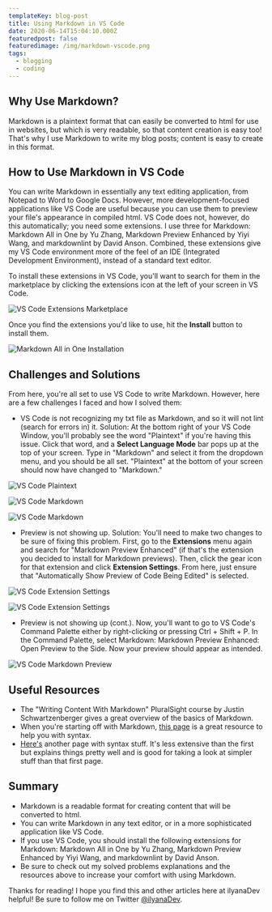 ```yaml
---
templateKey: blog-post
title: Using Markdown in VS Code
date: 2020-06-14T15:04:10.000Z
featuredpost: false
featuredimage: /img/markdown-vscode.png
tags:
  - blogging
  - coding
---
```


Why Use Markdown?
--

Markdown is a plaintext format that can easily be converted to html for use in websites, but which is very readable, so that content creation is easy too! That's why I use Markdown to write my blog posts; content is easy to create in this format.

How to Use Markdown in VS Code
--

You can write Markdown in essentially any text editing application, from Notepad to Word to Google Docs. However, more development-focused applications like VS Code are useful because you can use them to preview your file's appearance in compiled html. VS Code does not, however, do this automatically; you need some extensions. I use three for Markdown: Markdown All in One by Yu Zhang, Markdown Preview Enhanced by Yiyi Wang, and markdownlint by David Anson. Combined, these extensions give my VS Code environment more of the feel of an IDE (Integrated Development Environment), instead of a standard text editor.

To install these extensions in VS Code, you'll want to search for them in the marketplace by clicking the extensions icon at the left of your screen in VS Code.

![VS Code Extensions Marketplace](/img/vscode-extensions-marketplace.png "VS Code Extensions Marketplace")

Once you find the extensions you'd like to use, hit the **Install** button to install them.

![Markdown All in One Installation](/img/markdown-allinone-extension.png "Markdown All in One Installation")

Challenges and Solutions
-

From here, you're all set to use VS Code to write Markdown. However, here are a few challenges I faced and how I solved them:

* VS Code is not recognizing my txt file as Markdown, and so it will not lint (search for errors in) it. Solution: At the bottom right of your VS Code Window, you'll probably see the word "Plaintext" if you're having this issue. Click that word, and a **Select Language Mode** bar pops up at the top of your screen. Type in "Markdown" and select it from the dropdown menu, and you should be all set. "Plaintext" at the bottom of your screen should now have changed to "Markdown."

![VS Code Plaintext](/img/vscode-plaintext.png "VS Code Plaintext")

![VS Code Markdown](/img/vscode-selectmarkdown.png "VS Code Markdown")

![VS Code Markdown](/img/vscode-markdown.png "VS Code Markdown")

* Preview is not showing up. Solution: You'll need to make two changes to be sure of fixing this problem. First, go to the **Extensions** menu again and search for "Markdown Preview Enhanced" (if that's the extension you decided to install for Markdown previews). Then, click the gear icon for that extension and click **Extension Settings**. From here, just ensure that "Automatically Show Preview of Code Being Edited" is selected.

![VS Code Extension Settings](/img/vscode-extension-settings.png "VS Code Extension Settings")

![VS Code Extension Settings](/img/vscode-extension-autopreview.png "VS Code Extension Settings")

* Preview is not showing up (cont.). Now, you'll want to go to VS Code's Command Palette either by right-clicking or pressing Ctrl + Shift + P. In the Command Palette, select Markdown: Markdown Preview Enhanced: Open Preview to the Side. Now your preview should appear as intended.

![VS Code Markdown Preview](/img/vscode-markdown-preview.png "VS Code Markdown Preview")

Useful Resources
--

* The "Writing Content With Markdown" PluralSight course by Justin Schwartzenberger gives a great overview of the basics of Markdown.
* When you're starting off with Markdown, [this page](https://www.markdownguide.org/basic-syntax/#links) is a great resource to help you with syntax.
* [Here's](https://css-tricks.com/little-stuff-markdown-always-forget-google/) another page with syntax stuff. It's less extensive than the first but explains things pretty well and is good for taking a look at simpler stuff than that first page.

Summary
--

* Markdown is a readable format for creating content that will be converted to html.
* You can write Markdown in any text editor, or in a more sophisticated application like VS Code.
* If you use VS Code, you should install the following extensions for Markdown: Markdown All in One by Yu Zhang, Markdown Preview Enhanced by Yiyi Wang, and markdownlint by David Anson.
* Be sure to check out my solved problems explanations and the resources above to increase your comfort with using Markdown.

Thanks for reading! I hope you find this and other articles here at ilyanaDev helpful! Be sure to follow me on Twitter [@ilyanaDev](https://twitter.com/ilyanaDev).
